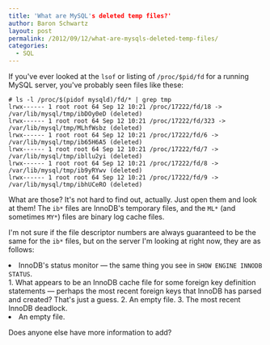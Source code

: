 ```yaml
---
title: 'What are MySQL's deleted temp files?'
author: Baron Schwartz
layout: post
permalink: /2012/09/12/what-are-mysqls-deleted-temp-files/
categories:
  - SQL
---
```

If you've ever looked at the `lsof` or listing of `/proc/$pid/fd` for a running MySQL server, you've probably seen files like these:

    # ls -l /proc/$(pidof mysqld)/fd/* | grep tmp
    lrwx------ 1 root root 64 Sep 12 10:21 /proc/17222/fd/18 -> /var/lib/mysql/tmp/ibDOy0eD (deleted)
    lrwx------ 1 root root 64 Sep 12 10:21 /proc/17222/fd/323 -> /var/lib/mysql/tmp/MLhfWsbz (deleted)
    lrwx------ 1 root root 64 Sep 12 10:21 /proc/17222/fd/6 -> /var/lib/mysql/tmp/ib65H6A5 (deleted)
    lrwx------ 1 root root 64 Sep 12 10:21 /proc/17222/fd/7 -> /var/lib/mysql/tmp/ibllu2yi (deleted)
    lrwx------ 1 root root 64 Sep 12 10:21 /proc/17222/fd/8 -> /var/lib/mysql/tmp/ib9yRYwv (deleted)
    lrwx------ 1 root root 64 Sep 12 10:21 /proc/17222/fd/9 -> /var/lib/mysql/tmp/ibhUCeRO (deleted)
    

What are those? It's not hard to find out, actually. Just open them and look at them! The `ib*` files are InnoDB's temporary files, and the `ML*` (and sometimes `MY*`) files are binary log cache files.

I'm not sure if the file descriptor numbers are always guaranteed to be the same for the `ib*` files, but on the server I'm looking at right now, they are as follows:

<li value="6">
  InnoDB's status monitor &#8212; the same thing you see in <code>SHOW ENGINE INNODB STATUS</code>.
</li>
1.  What appears to be an InnoDB cache file for some foreign key definition statements &#8212; perhaps the most recent foreign keys that InnoDB has parsed and created? That's just a guess.
2.  An empty file.
3.  The most recent InnoDB deadlock.
<li value="18">
  An empty file.
</li>

Does anyone else have more information to add?
